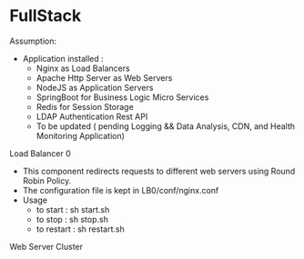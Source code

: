 # FullStack

Assumption: 
  - Application installed : 
     + Nginx as Load Balancers
     + Apache Http Server as Web Servers
     + NodeJS as Application Servers
     + SpringBoot for Business Logic Micro Services
     + Redis for Session Storage
     + LDAP Authentication Rest API
     + To be updated ( pending Logging && Data Analysis, CDN, and Health Monitoring Application)

Load Balancer 0
  - This component redirects requests to  different web servers using Round Robin Policy. 
  - The configuration file is kept in LB0/conf/nginx.conf
  - Usage
    + to start : sh start.sh
    + to stop : sh stop.sh
    + to restart : sh restart.sh

Web Server Cluster
